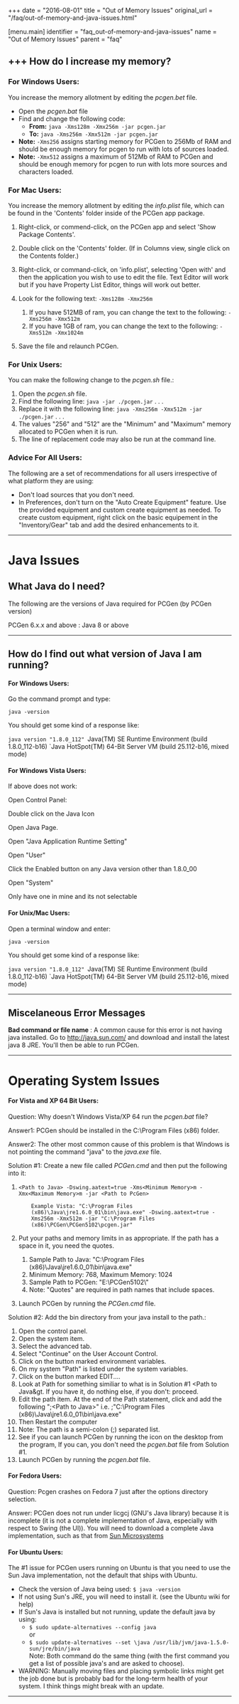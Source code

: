 +++
date = "2016-08-01"
title = "Out of Memory Issues"
original_url = "/faq/out-of-memory-and-java-issues.html"

[menu.main]
    identifier = "faq_out-of-memory-and-java-issues"
    name = "Out of Memory Issues"
    parent = "faq"
    
+++
How do I increase my memory?
----------------------------

### For Windows Users:

You increase the memory allotment by editing the *pcgen.bet* file.

-   Open the *pcgen.bat* file
-   Find and change the following code:
    -   **From:**
        `java -Xms128m -Xmx256m -jar pcgen.jar`
    -   **To:**
        `java -Xms256m -Xmx512m -jar pcgen.jar`
-   **Note:** `-Xms256` assigns starting memory for PCGen to 256Mb of
    RAM and should be enough memory for pcgen to run with lots of
    sources loaded.
-   **Note:** `-Xmx512` assigns a maximum of 512Mb of RAM to PCGen and
    should be enough memory for pcgen to run with lots more sources and
    characters loaded.

### For Mac Users:

You increase the memory allotment by editing the *info.plist* file,
which can be found in the 'Contents' folder inside of the PCGen app
package.

1.  Right-click, or commend-click, on the PCGen app and select 'Show
    Package Contents'.
2.  Double click on the 'Contents' folder. (If in Columns view, single
    click on the Contents folder.)
3.  Right-click, or command-click, on 'info.plist', selecting 'Open
    with' and then the application you wish to use to edit the file.
    Text Editor will work but if you have Property List Editor, things
    will work out better.
4.  Look for the following text: `-Xms128m -Xmx256m`
    1.  If you have 512MB of ram, you can change the text to the
        following: `-Xms256m -Xmx512m`
    2.  If you have 1GB of ram, you can change the text to the
        following: `-Xms512m -Xmx1024m`

5.  Save the file and relaunch PCGen.

### For Unix Users:

You can make the following change to the *pcgen.sh* file.:

1.  Open the *pcgen.sh* file.
2.  Find the following line: `java -jar ./pcgen.jar` . . .
3.  Replace it with the following line:
    `java -Xms256m -Xmx512m -jar ./pcgen.jar` . . .
4.  The values "256" and "512" are the "Minimum" and "Maximum" memory
    allocated to PCGen when it is run.
5.  The line of replacement code may also be run at the command line.

### Advice For All Users:

The following are a set of recommendations for all users irrespective of
what platform they are using:

-   Don't load sources that you don't need.
-   In Preferences, don't turn on the "Auto Create Equipment" feature.
    Use the provided equipment and custom create equipment as needed. To
    create custom equipment, right click on the basic equipement in the
    "Inventory/Gear" tab and add the desired enhancements to it.

------------------------------------------------------------------------

Java Issues
===========

What Java do I need?
--------------------

The following are the versions of Java required for PCGen (by PCGen
version)

 PCGen 6.x.x and above 
:   Java 8 or above

------------------------------------------------------------------------

How do I find out what version of Java I am running?
----------------------------------------------------

#### For Windows Users:

Go the command prompt and type:

`java -version`

You should get some kind of a response like:

`java version "1.8.0_112"
`Java(TM) SE Runtime Environment (build 1.8.0_112-b16)
`Java HotSpot(TM) 64-Bit Server VM (build 25.112-b16, mixed mode)

#### For Windows Vista Users:

If above does not work:

Open Control Panel:

Double click on the Java Icon

Open Java Page.

Open "Java Application Runtime Setting"

Open "User"

Click the Enabled button on any Java version other than 1.8.0\_00

Open "System"

Only have one in mine and its not selectable

#### For Unix/Mac Users:

Open a terminal window and enter:

`java -version`

You should get some kind of a response like:

`java version "1.8.0_112"
`Java(TM) SE Runtime Environment (build 1.8.0_112-b16)
`Java HotSpot(TM) 64-Bit Server VM (build 25.112-b16, mixed mode)

------------------------------------------------------------------------

Miscelaneous Error Messages
---------------------------

 **Bad command or file name** 
:   A common cause for this error is not having java installed. Go to
    <http://java.sun.com/> and download and install the latest java
    8 JRE. You'll then be able to run PCGen.

------------------------------------------------------------------------

Operating System Issues
=======================

#### For Vista and XP 64 Bit Users:

Question: Why doesn't Windows Vista/XP 64 run the *pcgen.bat* file?

Answer1: PCGen should be installed in the C:\\Program Files (x86)
folder.

Answer2: The other most common cause of this problem is that Windows is
not pointing the command "java" to the *java.exe* file.

Solution \#1: Create a new file called *PCGen.cmd* and then put the
following into it:

1.  `<Path to Java> -Dswing.aatext=true -Xms<Minimum Memory>m -Xmx<Maximum Memory>m -jar <Path to PcGen>`
    <div style="margin-left: 2em">

    `Example Vista: "C:\Program Files (x86)\Java\jre1.6.0_01\bin\java.exe" -Dswing.aatext=true -Xms256m -Xmx512m -jar "C:\Program Files (x86)\PCGen\PCGen5102\pcgen.jar"`

    </div>

2.  Put your paths and memory limits in as appropriate. If the path has
    a space in it, you need the quotes.
    1.  Sample Path to Java: "C:\\Program Files
        (x86)\\Java\\jre1.6.0\_01\\bin\\java.exe"
    2.  Minimum Memory: 768, Maximum Memory: 1024
    3.  Sample Path to PCGen: "E:\\PCGen5102\\"
    4.  Note: "Quotes" are required in path names that include spaces.

3.  Launch PCGen by running the *PCGen.cmd* file.

Solution \#2: Add the bin directory from your java install to the path.:

1.  Open the control panel.
2.  Open the system item.
3.  Select the advanced tab.
4.  Select "Continue" on the User Account Control.
5.  Click on the button marked environment variables.
6.  On my system "Path" is listed under the system variables.
7.  Click on the button marked EDIT....
8.  Look at Path for something similiar to what is in Solution \#1
    &lt;Path to Java&gt. If you have it, do nothing else, if you
    don't: proceed.
9.  Edit the path item. At the end of the Path statement, click and add
    the following ";&lt;Path to Java&gt;" i.e. ;"C:\\Program Files
    (x86)\\Java\\jre1.6.0\_01\\bin\\java.exe"
10. Then Restart the computer
11. Note: The path is a semi-colon (;) separated list.
12. See if you can launch PCGen by running the icon on the desktop from
    the program, If you can, you don't need the *pcgen.bat* file from
    Solution \#1.
13. Launch PCGen by running the *pcgen.bat* file.

#### For Fedora Users:

Question: Pcgen crashes on Fedora 7 just after the options directory
selection.

Answer: PCGen does not run under licgcj (GNU's Java library) because it
is incomplete (it is not a complete implementation of Java, especially
with respect to Swing (the UI)). You will need to download a complete
Java implementation, such as that from [Sun
Microsystems](http://java.sun.com/)

#### For Ubuntu Users:

The \#1 issue for PCGen users running on Ubuntu is that you need to use
the Sun Java implementation, not the default that ships with Ubuntu.

-   Check the version of Java being used: `$ java -version`
-   If not using Sun's JRE, you will need to install it. (see the Ubuntu
    wiki for help)
-   If Sun's Java is installed but not running, update the default java
    by using:
    -   `$ sudo update-alternatives --config java`\
         or
    -   `$ sudo update-alternatives --set \java /usr/lib/jvm/java-1.5.0-sun/jre/bin/java`\
         Note: Both command do the same thing (with the first command
        you get a list of possible java's and are asked to choose).
-   WARNING: Manually moving files and placing symbolic links might get
    the job done but is probably bad for the long-term health of
    your system. I think things might break with an update.

------------------------------------------------------------------------



